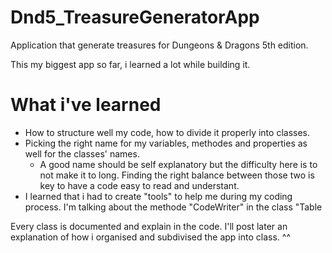 # Dnd5_TreasureGeneratorApp
Application that generate treasures for Dungeons &amp; Dragons 5th edition.

This my biggest app so far, i learned a lot while building it. 
# What i've learned 
- How to structure well my code, how to divide it properly into classes.
- Picking the right name for my variables, methodes and properties as well for the classes' names.
  * A good name should be self explanatory but the difficulty here is to not make it to long. Finding the right balance between those two       is key to have a code easy to read and understant.
- I learned that i had to create "tools" to help me during my coding process. I'm talking about the methode "CodeWriter" in the class "Table

Every class is documented and explain in the code. I'll post later an explanation of how i organised and subdivised the app into class. ^^
